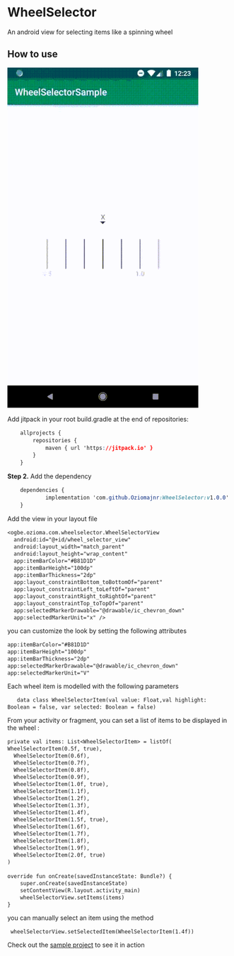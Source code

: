 
# WheelSelector
An android view for selecting items like a spinning wheel

## How to use

![Demo](https://github.com/Oziomajnr/WheelSelector/blob/master/demo.gif)

Add jitpack in your root build.gradle at the end of repositories:

```css
	allprojects {
		repositories {
			maven { url 'https://jitpack.io' }
		}
	}
```

**Step 2.**  Add the dependency

```css
	dependencies {
	        implementation 'com.github.Oziomajnr:WheelSelector:v1.0.0'
	}
```
 
 Add the view in your layout file 

    <ogbe.ozioma.com.wheelselector.WheelSelectorView  
      android:id="@+id/wheel_selector_view"  
      android:layout_width="match_parent"  
      android:layout_height="wrap_content"  
      app:itemBarColor="#B81D1D"  
      app:itemBarHeight="100dp"  
      app:itemBarThickness="2dp"  
      app:layout_constraintBottom_toBottomOf="parent"  
      app:layout_constraintLeft_toLeftOf="parent"  
      app:layout_constraintRight_toRightOf="parent"  
      app:layout_constraintTop_toTopOf="parent"  
      app:selectedMarkerDrawable="@drawable/ic_chevron_down"  
      app:selectedMarkerUnit="x" />

you can customize the look by setting the following attributes

    app:itemBarColor="#B81D1D"  
    app:itemBarHeight="100dp"  
    app:itemBarThickness="2dp"  
    app:selectedMarkerDrawable="@drawable/ic_chevron_down"  
    app:selectedMarkerUnit="V"

Each wheel item is modelled with the following parameters

       data class WheelSelectorItem(val value: Float,val highlight: Boolean = false, var selected: Boolean = false)

From your activity or fragment, you can set a list of items to be displayed in the wheel :

    private val items: List<WheelSelectorItem> = listOf(  
    WheelSelectorItem(0.5f, true),  
      WheelSelectorItem(0.6f),  
      WheelSelectorItem(0.7f),  
      WheelSelectorItem(0.8f),  
      WheelSelectorItem(0.9f),  
      WheelSelectorItem(1.0f, true),  
      WheelSelectorItem(1.1f),  
      WheelSelectorItem(1.2f),  
      WheelSelectorItem(1.3f),  
      WheelSelectorItem(1.4f),  
      WheelSelectorItem(1.5f, true),  
      WheelSelectorItem(1.6f),  
      WheelSelectorItem(1.7f),  
      WheelSelectorItem(1.8f),  
      WheelSelectorItem(1.9f),  
      WheelSelectorItem(2.0f, true)  
    )  
      
    override fun onCreate(savedInstanceState: Bundle?) {  
        super.onCreate(savedInstanceState)  
        setContentView(R.layout.activity_main)  
        wheelSelectorView.setItems(items) 
    }

you can manually select an item using the method 

     wheelSelectorView.setSelectedItem(WheelSelectorItem(1.4f)) 

Check out the [sample project](https://github.com/Oziomajnr/WheelSelector/tree/master/app) to see it in action

